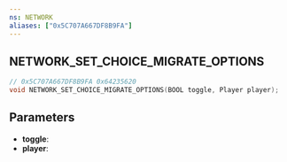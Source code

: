 ```yaml
---
ns: NETWORK
aliases: ["0x5C707A667DF8B9FA"]
---
```

## NETWORK_SET_CHOICE_MIGRATE_OPTIONS

```c
// 0x5C707A667DF8B9FA 0x64235620
void NETWORK_SET_CHOICE_MIGRATE_OPTIONS(BOOL toggle, Player player);
```

## Parameters
* **toggle**: 
* **player**: 

